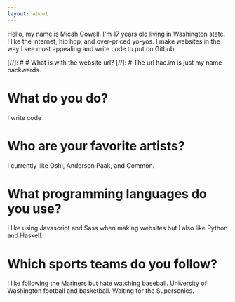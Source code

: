 ```yaml
---
layout: about
---
```


Hello, my name is Micah Cowell. I'm 17 years old living in Washington state. I like the internet, hip hop, and over-priced yo-yos. I make websites in the way I see most appealing and write code to put on Github.

[//]: # # What is with the website url?
[//]: # The url hac.im is just my name backwards.

# What do you do?
I write code

# Who are your favorite artists?
I currently like Oshi, Anderson Paak, and Common.

# What programming languages do you use?
I like using Javascript and Sass when making websites but I also like Python and Haskell.

# Which sports teams do you follow?
I like following the Mariners but hate watching baseball. University of Washington football and basketball. Waiting for the Supersonics.
